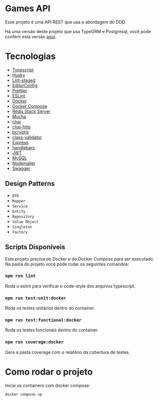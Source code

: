 # Games API

Esse projeto é uma API REST que usa a abordagem do DDD.

Há uma versão deste projeto que usa TypeORM e Postgresql, você pode conferir esta versão [aqui](https://github.com/saviomisael/api-node/tree/typeorm).

# Tecnologias

- [Typescript](https://www.typescriptlang.org/)
- [Husky](https://typicode.github.io/husky/#/)
- [Lint-staged](https://github.com/okonet/lint-staged)
- [EditorConfig](https://editorconfig.org/)
- [Prettier](https://prettier.io/)
- [ESLint](https://eslint.org/)
- [Docker](https://docs.docker.com/engine/)
- [Docker Compose](https://docs.docker.com/compose/)
- [Redis Stack Server](https://redis.io/docs/stack/)
- [Mocha](https://mochajs.org/)
- [chai](https://www.chaijs.com/)
- [chai-http](https://www.chaijs.com/plugins/chai-http/)
- [bcryptjs](https://github.com/dcodeIO/bcrypt.js)
- [class-validator](https://github.com/typestack/class-validator)
- [Express](https://expressjs.com/pt-br/)
- [handlebars](https://handlebarsjs.com/)
- [JWT](https://jwt.io/)
- [MySQL](https://www.mysql.com/)
- [Nodemailer](https://nodemailer.com/about/)
- [Swagger](https://swagger.io/)

## Design Patterns
- `DTO`
- `Mapper`
- `Service`
- `Entity`
- `Repository`
- `Value Object`
- `Singleton`
- `Factory`

## Scripts Disponíveis

Este projeto precisa do Docker e do Docker Compose para ser executado. Na pasta do projeto você pode rodar os seguintes comandos:

### `npm run lint`

Roda o eslint para verificar o code-style dos arquivos typescript.

### `npm run test:unit:docker`

Roda os testes unitários dentro do container.

### `npm run test:functional:docker`

Roda os testes funcionais dentro do container.

### `npm run coverage:docker`

Gera a pasta coverage com o relatório da cobertura de testes.

# Como rodar o projeto

Inicie os containers com docker compose:

```
docker compose up
```

